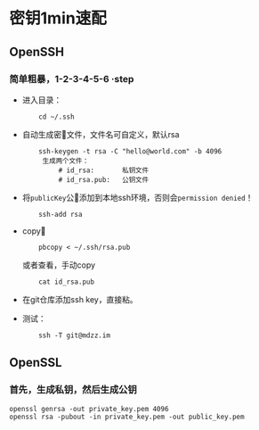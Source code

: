 # 密钥1min速配
OpenSSH
---------
### 简单粗暴，1-2-3-4-5-6 ·step
+ 进入目录：
    
    ```
        cd ~/.ssh
    ```
+ 自动生成密🔑文件，文件名可自定义，默认rsa

    ```
        ssh-keygen -t rsa -C "hello@world.com" -b 4096
         生成两个文件：
             # id_rsa:       私钥文件
             # id_rsa.pub:   公钥文件
    ```
    
+ 将`publicKey`公🔑添加到本地ssh环境，否则会`permission denied`！
    
    ```
        ssh-add rsa
    ```
+ copy🔑
    
    ```
        pbcopy < ~/.ssh/rsa.pub
    ```
    或者查看，手动copy
    ```
        cat id_rsa.pub
    ```
+ 在git仓库添加ssh key，直接粘。

+ 测试：
    ```
        ssh -T git@mdzz.im
    ```
OpenSSL
-------------------
### 首先，生成私钥，然后生成公钥
```
openssl genrsa -out private_key.pem 4096
openssl rsa -pubout -in private_key.pem -out public_key.pem
```